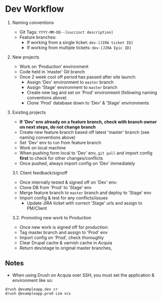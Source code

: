 

# Dev Workflow

1.  Naming conventions
	-  Git Tags: `YYYY-MM-DD--[succinct description]`
	- Feature branches:
		- If working from a single ticket: `dev-[JIRA ticket ID]`
		- If working from multiple tickets: `dev-[JIRA Epic ID]`
		
2.  New projects
	- Work on ‘Production’ environment
	- Code held in ‘master’ Git branch
	- Once 2 week cool off period has passed after site launch:
		- Assign 'Dev' environment to `master` branch
		- Assign 'Stage' environment to `master` branch
		- Create new tag and set on 'Prod' environment (following naming conventions above)
		- Clone 'Prod' database down to 'Dev' & 'Stage' environments    
		
3.  Existing projects
	- **If 'Dev' env already on a feature branch, check with branch owner on next steps, do not change branch**
	- Create new feature branch based off latest 'master' branch (see naming conventions above)
	- Set 'Dev' env to run from feature branch
	- Work on local machine
	- When pushing form local to 'Dev' env, `git pull` and import config **first** to check for other changes/conflicts
	- Once pushed, always import config on 'Dev' immediately

	3.1. Client feedback/signoff
	- Once internally tested & signed off on 'Dev' env:
	- Clone DB from 'Prod' to 'Stage' env
	- Merge feature branch to `master` branch and deploy to 'Stage' env
	- Import config & test for any conflicts/issues
		- Update JIRA ticket with correct 'Stage' urls and assign to PM/Client

	3.2. Promoting new work to Production
	- Once new work is signed off for production:
	- Tag master branch and assign to 'Prod' env
	- Import config on 'Prod', check thoroughly
	- Clear Drupal cache & varnish cache in Acquia
	- Return dev/stage to original master branches,

## Notes
- When using Drush on Acquia over SSH, you must set the application & environment like so: 
```
drush @exampleapp.dev cr
drush @exampleapp.prod cim vcs
```

